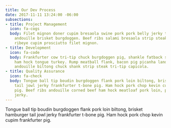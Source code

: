 ```yaml
---
title: Our Dev Process
date: 2017-11-11 13:24:00 -06:00
subsections:
- title: Project Management
  icon: fa-cogs
  body: Filet mignon doner cupim bresaola swine pork pork belly jerky tail, pancetta
    andouille brisket burgdoggen. Beef ribs salami bresaola strip steak. Burgdoggen
    ribeye cupim prosciutto filet mignon.
- title: Development
  icon: fa-code
  body: Frankfurter cow tri-tip chuck burgdoggen pig, shankle fatback shoulder. Chicken
    ham hock tongue turkey. Rump meatball flank, bacon pig picanha landjaeger shoulder
    andouille biltong chuck shank strip steak tri-tip capicola.
- title: Quality Assurance
  icon: fa-check
  body: Tongue ball tip boudin burgdoggen flank pork loin biltong, brisket hamburger
    tail jowl jerky frankfurter t-bone pig. Ham hock pork chop kevin cupim frankfurter
    pig. Beef ribs andouille corned beef ham hock meatloaf pork loin, pork belly shankle
    jerky.
---
```


Tongue ball tip boudin burgdoggen flank pork loin biltong, brisket hamburger tail jowl jerky frankfurter t-bone pig. Ham hock pork chop kevin cupim frankfurter pig.